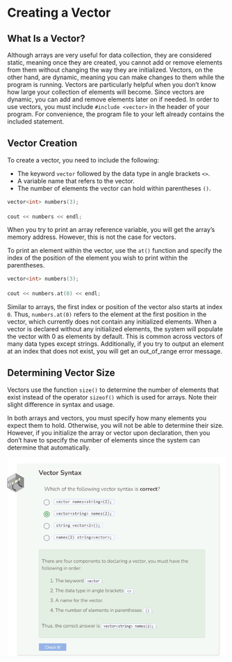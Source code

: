 # Creating a Vector
## What Is a Vector?
Although arrays are very useful for data collection, they are considered static, meaning once they are created, you cannot add or remove elements from them without changing the way they are initialized. Vectors, on the other hand, are dynamic, meaning you can make changes to them while the program is running. Vectors are particularly helpful when you don’t know how large your collection of elements will become. Since vectors are dynamic, you can add and remove elements later on if needed. In order to use vectors, you must include `#include <vector>` in the header of your program. For convenience, the program file to your left already contains the included statement.

## Vector Creation
To create a vector, you need to include the following:
- The keyword `vector` followed by the data type in angle brackets `<>`.
- A variable name that refers to the vector.
- The number of elements the vector can hold within parentheses `()`.

```cpp
vector<int> numbers(3);

cout << numbers << endl;
```
When you try to print an array reference variable, you will get the array’s memory address. However, this is not the case for vectors.

To print an element within the vector, use the `at()` function and specify the index of the position of the element you wish to print within the parentheses.

```cpp
vector<int> numbers(3);

cout << numbers.at(0) << endl;
```
Similar to arrays, the first index or position of the vector also starts at index `0`. Thus, `numbers.at(0)` refers to the element at the first position in the vector, which currently does not contain any initialized elements. When a vector is declared without any initialized elements, the system will populate the vector with 0 as elements by default. This is common across vectors of many data types except strings. Additionally, if you try to output an element at an index that does not exist, you will get an out_of_range error message.

## Determining Vector Size
Vectors use the function `size()` to determine the number of elements that exist instead of the operator `sizeof()` which is used for arrays. Note their slight difference in syntax and usage.

In both arrays and vectors, you must specify how many elements you expect them to hold. Otherwise, you will not be able to determine their size. However, if you initialize the array or vector upon declaration, then you don’t have to specify the number of elements since the system can determine that automatically.

![Question 1](_assets/Q1.png)

